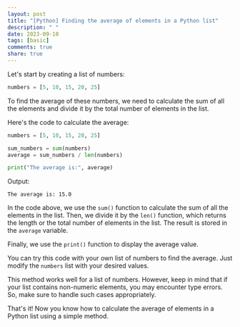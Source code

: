 ```yaml
---
layout: post
title: "[Python] Finding the average of elements in a Python list"
description: " "
date: 2023-09-10
tags: [basic]
comments: true
share: true
---
```


Let's start by creating a list of numbers:

```python
numbers = [5, 10, 15, 20, 25]
```

To find the average of these numbers, we need to calculate the sum of all the elements and divide it by the total number of elements in the list.

Here's the code to calculate the average:

```python
numbers = [5, 10, 15, 20, 25]

sum_numbers = sum(numbers)
average = sum_numbers / len(numbers)

print("The average is:", average)
```

Output:
```
The average is: 15.0
```

In the code above, we use the `sum()` function to calculate the sum of all the elements in the list. Then, we divide it by the `len()` function, which returns the length or the total number of elements in the list. The result is stored in the `average` variable.

Finally, we use the `print()` function to display the average value.

You can try this code with your own list of numbers to find the average. Just modify the `numbers` list with your desired values.

This method works well for a list of numbers. However, keep in mind that if your list contains non-numeric elements, you may encounter type errors. So, make sure to handle such cases appropriately.

That's it! Now you know how to calculate the average of elements in a Python list using a simple method.